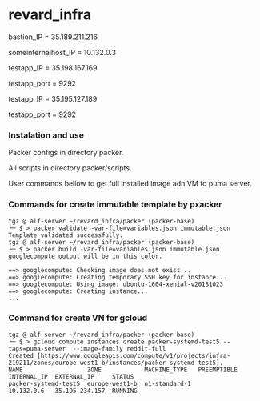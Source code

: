 # revard_infra

bastion_IP = 35.189.211.216

someinternalhost_IP = 10.132.0.3

testapp_IP = 35.198.167.169

testapp_port = 9292 

testapp_IP = 35.195.127.189

testapp_port = 9292 

### Instalation and use
 
Packer configs in directory packer.

All scripts in directory packer/scripts.

User commands bellow to get full installed image adn VM fo puma server.

### Commands for create immutable template by pxacker
```
tgz @ alf-server ~/revard_infra/packer (packer-base)
└─ $ > packer validate -var-file=variables.json immutable.json
Template validated successfully.
tgz @ alf-server ~/revard_infra/packer (packer-base)
└─ $ > packer build -var-file=variables.json immutable.json
googlecompute output will be in this color.

==> googlecompute: Checking image does not exist...
==> googlecompute: Creating temporary SSH key for instance...
==> googlecompute: Using image: ubuntu-1604-xenial-v20181023
==> googlecompute: Creating instance...
...
```

### Command for create VN for gcloud
```
tgz @ alf-server ~/revard_infra/packer (packer-base)
└─ $ > gcloud compute instances create packer-systemd-test5 --tags=puma-server  --image-family reddit-full
Created [https://www.googleapis.com/compute/v1/projects/infra-219211/zones/europe-west1-b/instances/packer-systemd-test5].
NAME                  ZONE            MACHINE_TYPE   PREEMPTIBLE  INTERNAL_IP  EXTERNAL_IP     STATUS
packer-systemd-test5  europe-west1-b  n1-standard-1               10.132.0.6   35.195.234.157  RUNNING
```
